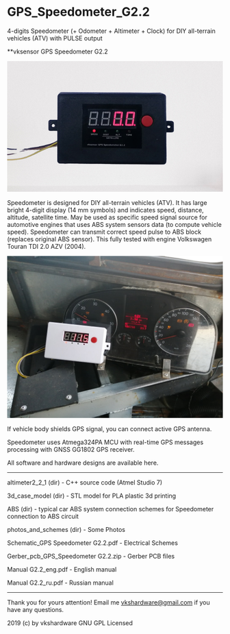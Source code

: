# GPS_Speedometer_G2.2
4-digits Speedometer (+ Odometer + Altimeter + Clock) for DIY all-terrain vehicles (ATV) with PULSE output


**vksensor GPS Speedometer G2.2

![Image alt](https://github.com/vkshardware/GPS_Speedometer_G2.2/blob/master/speedometer_view.png)

Speedometer is designed for DIY all-terrain vehicles (ATV). It has large bright 4-digit display (14 mm symbols) and
indicates speed, distance, altitude, satellite time. May be used as specific speed signal source for automotive
engines that uses ABS system sensors data (to compute vehicle speed).
Speedometer can transmit correct speed pulse to ABS block (replaces original ABS sensor). This fully tested with
engine Volkswagen Touran TDI 2.0 AZV (2004).

![Image alt](https://github.com/vkshardware/GPS_Speedometer_G2.2/blob/master/speedometer_dashboard.jpg)

If vehicle body shields GPS signal, you can connect active GPS antenna.

Speedometer uses Atmega324PA MCU with real-time GPS messages processing with GNSS GG1802 GPS receiver.

All software and hardware designs are available here. 

****
altimeter2_2_1 (dir) - C++ source code (Atmel Studio 7) 

3d_case_model (dir) - STL model for PLA plastic 3d printing

ABS (dir) - typical car ABS system connection schemes for Speedometer connection to ABS circuit

photos_and_schemes (dir) - Some Photos

Schematic_GPS Speedometer G2.2.pdf - Electrical Schemes

Gerber_pcb_GPS_Speedometer G2.2.zip - Gerber PCB files

Manual G2.2_eng.pdf - English manual

Manual G2.2_ru.pdf - Russian manual

****

Thank you for yours attention! Email me vkshardware@gmail.com if you have any questions.

2019 (c) by vkshardware GNU GPL Licensed
